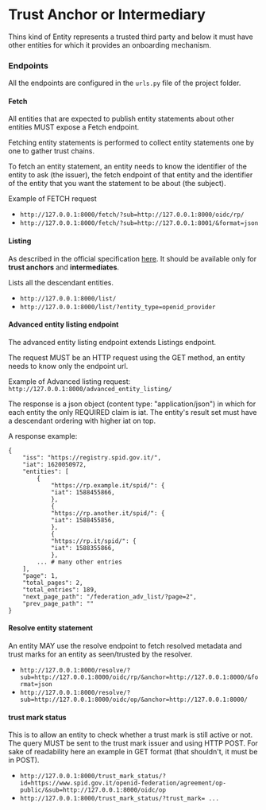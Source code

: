 # Trust Anchor or Intermediary

Thins kind of Entity represents a trusted third party 
and below it must have other entities for which it provides an onboarding mechanism.


### Endpoints

All the endpoints are configured in the `urls.py` file of the project folder.


#### Fetch

All entities that are expected to publish entity statements about other entities MUST expose a Fetch endpoint.

Fetching entity statements is performed to collect entity statements one by one to gather trust chains.

To fetch an entity statement, an entity needs to know the identifier of the entity to ask (the issuer),
the fetch endpoint of that entity and the identifier of the entity that you want the statement to be about (the subject).

Example of FETCH request

- `http://127.0.0.1:8000/fetch/?sub=http://127.0.0.1:8000/oidc/rp/`
- `http://127.0.0.1:8000/fetch/?sub=http://127.0.0.1:8001/&format=json`


#### Listing

As described in the official specification
[here](https://openid.net/specs/openid-connect-federation-1_0.html#rfc.section.7.3.1).
It should be available only for __trust anchors__ and __intermediates__.

Lists all the descendant entities.

 - `http://127.0.0.1:8000/list/`
 - `http://127.0.0.1:8000/list/?entity_type=openid_provider`


#### Advanced entity listing endpoint

The advanced entity listing endpoint extends Listings endpoint.

The request MUST be an HTTP request using the GET method, an entity needs to know only the endpoint url.

Example of Advanced listing request: `http://127.0.0.1:8000/advanced_entity_listing/`


The response is a json object (content type: "application/json") in which for each entity the only REQUIRED claim is iat.
The entity's result set must have a descendant ordering with higher iat on top.

A response example: 
````
{
    "iss": "https://registry.spid.gov.it/",
    "iat": 1620050972,
    "entities": [
        {
            "https://rp.example.it/spid/": {
            "iat": 1588455866,
            },
            {
            "https://rp.another.it/spid/": {
            "iat": 1588455856,
            },
            {
            "https://rp.it/spid/": {
            "iat": 1588355866,
            },
        ... # many other entries
    ],
    "page": 1,
    "total_pages": 2,
    "total_entries": 189,
    "next_page_path": "/federation_adv_list/?page=2",
    "prev_page_path": ""
}
```` 

#### Resolve entity statement

An entity MAY use the resolve endpoint to fetch resolved metadata and trust marks for an entity as seen/trusted by the resolver. 

- `http://127.0.0.1:8000/resolve/?sub=http://127.0.0.1:8000/oidc/rp/&anchor=http://127.0.0.1:8000/&format=json`
- `http://127.0.0.1:8000/resolve/?sub=http://127.0.0.1:8000/oidc/op/&anchor=http://127.0.0.1:8000/`


#### trust mark status

This is to allow an entity to check whether a trust mark is still active or not. The query MUST be sent to the trust mark issuer and using HTTP POST.
For sake of readability here an example in GET format (that shouldn't, it must be in POST).

- `http://127.0.0.1:8000/trust_mark_status/?id=https://www.spid.gov.it/openid-federation/agreement/op-public/&sub=http://127.0.0.1:8000/oidc/op`
- `http://127.0.0.1:8000/trust_mark_status/?trust_mark= ...`

